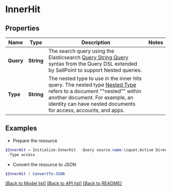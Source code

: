 # InnerHit
## Properties

Name | Type | Description | Notes
------------ | ------------- | ------------- | -------------
**Query** | **String** | The search query using the Elasticsearch [Query String Query](https://www.elastic.co/guide/en/elasticsearch/reference/5.2/query-dsl-query-string-query.html#query-string) syntax from the Query DSL extended by SailPoint to support Nested queries. | 
**Type** | **String** | The nested type to use in the inner hits query.  The nested type [Nested Type](https://www.elastic.co/guide/en/elasticsearch/reference/current/nested.html) refers to a document &quot;&quot;nested&quot;&quot; within another document. For example, an identity can have nested documents for access, accounts, and apps. | 

## Examples

- Prepare the resource
```powershell
$InnerHit = Initialize-InnerHit  -Query source.name:\&quot;Active Directory\&quot; `
 -Type access
```

- Convert the resource to JSON
```powershell
$InnerHit | ConvertTo-JSON
```

[[Back to Model list]](../README.md#documentation-for-models) [[Back to API list]](../README.md#documentation-for-api-endpoints) [[Back to README]](../README.md)

